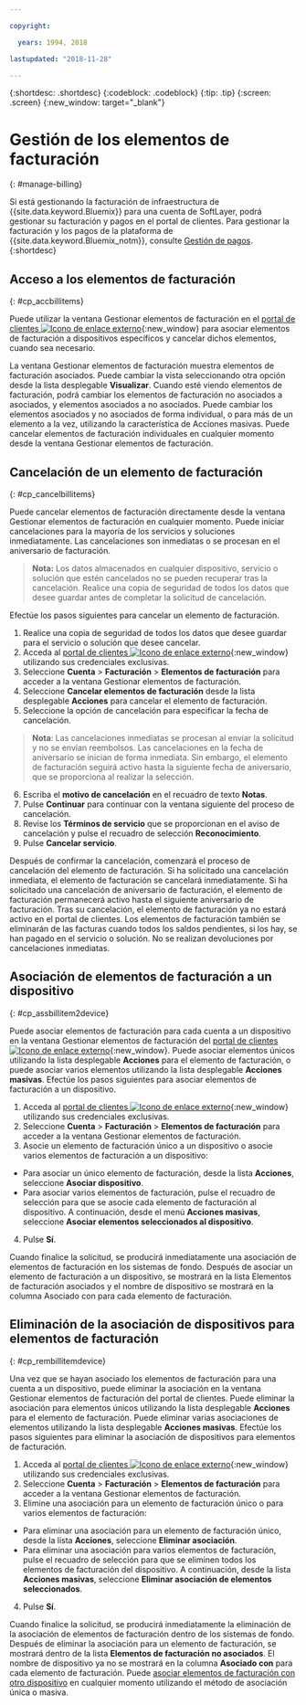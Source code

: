 ```yaml
---

copyright:

  years: 1994, 2018

lastupdated: "2018-11-28"

---
```


{:shortdesc: .shortdesc}
{:codeblock: .codeblock}
{:tip: .tip}
{:screen: .screen}
{:new_window: target="_blank"}


# Gestión de los elementos de facturación
{: #manage-billing}

Si está gestionando la facturación de infraestructura de {{site.data.keyword.Bluemix}} para una cuenta de SoftLayer, podrá gestionar su facturación y pagos en el portal de clientes. Para gestionar la facturación y los pagos de la plataforma de {{site.data.keyword.Bluemix_notm}}, consulte [Gestión de pagos](/docs/billing-usage/manage_billing.html#linkedusage).  
{:shortdesc}

## Acceso a los elementos de facturación
{: #cp_accbillitems}

Puede utilizar la ventana Gestionar elementos de facturación en el [portal de clientes ![Icono de enlace externo](../icons/launch-glyph.svg)](https://control.softlayer.com/){:new_window} para asociar elementos de facturación a dispositivos específicos y cancelar dichos elementos, cuando sea necesario.

La ventana Gestionar elementos de facturación muestra elementos de facturación asociados. Puede cambiar la vista seleccionando otra opción desde la lista desplegable **Visualizar**. Cuando esté viendo elementos de facturación, podrá cambiar los elementos de facturación no asociados a asociados, y elementos asociados a no asociados. Puede cambiar los elementos asociados y no asociados de forma individual, o para más de un elemento a la vez, utilizando la característica de Acciones masivas. Puede cancelar elementos de facturación individuales en cualquier momento desde la ventana Gestionar elementos de facturación.


## Cancelación de un elemento de facturación
{: #cp_cancelbillitems}

Puede cancelar elementos de facturación directamente desde la ventana Gestionar elementos de facturación en cualquier momento. Puede iniciar cancelaciones para la mayoría de los servicios y soluciones inmediatamente. Las cancelaciones son inmediatas o se procesan en el aniversario de facturación.

> **Nota:** Los datos almacenados en cualquier dispositivo, servicio o solución que estén cancelados no se pueden recuperar tras la cancelación. Realice una copia de seguridad de todos los datos que desee guardar antes de completar la solicitud de cancelación.

Efectúe los pasos siguientes para cancelar un elemento de facturación.

1. Realice una copia de seguridad de todos los datos que desee guardar para el servicio o solución que desee cancelar.
2. Acceda al [portal de clientes ![Icono de enlace externo](../icons/launch-glyph.svg)](https://control.softlayer.com/){:new_window} utilizando sus credenciales exclusivas.
3. Seleccione **Cuenta** > **Facturación** > **Elementos de facturación** para acceder a la ventana Gestionar elementos de facturación.
4. Seleccione **Cancelar elementos de facturación** desde la lista desplegable **Acciones** para cancelar el elemento de facturación.
5. Seleccione la opción de cancelación para especificar la fecha de cancelación.
>**Nota**: Las cancelaciones inmediatas se procesan al enviar la solicitud y no se envían reembolsos. Las cancelaciones en la fecha de aniversario se inician de forma inmediata. Sin embargo, el elemento de facturación seguirá activo hasta la siguiente fecha de aniversario, que se proporciona al realizar la selección.
6. Escriba el **motivo de cancelación** en el recuadro de texto **Notas**.
7. Pulse **Continuar** para continuar con la ventana siguiente del proceso de cancelación.
8. Revise los **Términos de servicio** que se proporcionan en el aviso de cancelación y pulse el recuadro de selección **Reconocimiento**.
9. Pulse **Cancelar servicio**.

Después de confirmar la cancelación, comenzará el proceso de cancelación del elemento de facturación. Si ha solicitado una cancelación inmediata, el elemento de facturación se cancelará inmediatamente. Si ha solicitado una cancelación de aniversario de facturación, el elemento de facturación permanecerá activo hasta el siguiente aniversario de facturación. Tras su cancelación, el elemento de facturación ya no estará activo en el portal de clientes. Los elementos de facturación también se eliminarán de las facturas cuando todos los saldos pendientes, si los hay, se han pagado en el servicio o solución. No se realizan devoluciones por cancelaciones inmediatas.


## Asociación de elementos de facturación a un dispositivo
{: #cp_assbillitem2device}

Puede asociar elementos de facturación para cada cuenta a un dispositivo en la ventana Gestionar elementos de facturación del [portal de clientes ![Icono de enlace externo](../icons/launch-glyph.svg)](https://control.softlayer.com/){:new_window}. Puede asociar elementos únicos utilizando la lista desplegable **Acciones** para el elemento de facturación, o puede asociar varios elementos utilizando la lista desplegable **Acciones masivas**. Efectúe los pasos siguientes para asociar elementos de facturación a un dispositivo.

1. Acceda al [portal de clientes ![Icono de enlace externo](../icons/launch-glyph.svg)](https://control.softlayer.com/){:new_window} utilizando sus credenciales exclusivas.
2. Seleccione **Cuenta** > **Facturación** > **Elementos de facturación** para acceder a la ventana Gestionar elementos de facturación.
3. Asocie un elemento de facturación único a un dispositivo o asocie varios elementos de facturación a un dispositivo:
  * Para asociar un único elemento de facturación, desde la lista **Acciones**, seleccione **Asociar dispositivo**.
  * Para asociar varios elementos de facturación, pulse el recuadro de selección para que se asocie cada elemento de facturación al dispositivo. A continuación, desde el menú **Acciones masivas**, seleccione **Asociar elementos seleccionados al dispositivo**.
4. Pulse **Sí**.

Cuando finalice la solicitud, se producirá inmediatamente una asociación de elementos de facturación en los sistemas de fondo. Después de asociar un elemento de facturación a un dispositivo, se mostrará en la lista Elementos de facturación asociados y el nombre de dispositivo se mostrará en la columna Asociado con para cada elemento de facturación.


## Eliminación de la asociación de dispositivos para elementos de facturación
{: #cp_rembillitemdevice}

Una vez que se hayan asociado los elementos de facturación para una cuenta a un dispositivo, puede eliminar la asociación en la ventana Gestionar elementos de facturación del portal de clientes. Puede eliminar la asociación para elementos únicos utilizando la lista desplegable **Acciones** para el elemento de facturación. Puede eliminar varias asociaciones de elementos utilizando la lista desplegable **Acciones masivas**. Efectúe los pasos siguientes para eliminar la asociación de dispositivos para elementos de facturación.

1. Acceda al [portal de clientes ![Icono de enlace externo](../icons/launch-glyph.svg)](https://control.softlayer.com/){:new_window} utilizando sus credenciales exclusivas.
2. Seleccione **Cuenta** > **Facturación** > **Elementos de facturación** para acceder a la ventana Gestionar elementos de facturación.
3. Elimine una asociación para un elemento de facturación único o para varios elementos de facturación:
  * Para eliminar una asociación para un elemento de facturación único, desde la lista **Acciones**, seleccione **Eliminar asociación**.
  * Para eliminar una asociación para varios elementos de facturación, pulse el recuadro de selección para que se eliminen todos los elementos de facturación del dispositivo. A continuación, desde la lista **Acciones masivas**, seleccione **Eliminar asociación de elementos seleccionados**.
4. Pulse **Sí**.

Cuando finalice la solicitud, se producirá inmediatamente la eliminación de la asociación de elementos de facturación dentro de los sistemas de fondo. Después de eliminar la asociación para un elemento de facturación, se mostrará dentro de la lista **Elementos de facturación no asociados**. El nombre de dispositivo ya no se mostrará en la columna **Asociado con** para cada elemento de facturación. Puede [asociar elementos de facturación con otro dispositivo](/docs/customer-portal/cpmanacctbillpay.html#cp_assbillitem2device) en cualquier momento utilizando el método de asociación única o masiva.
